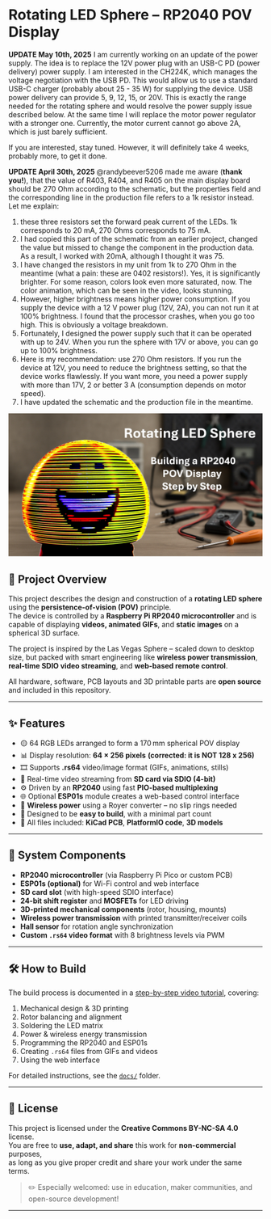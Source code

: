 # Rotating LED Sphere – RP2040 POV Display
**UPDATE May 10th, 2025**
I am currently working on an update of the power supply. The idea is to replace the 12V power plug with an USB-C PD (power delivery) power supply. I am interested in the CH224K, which manages the voltage negotiation with the USB PD. This would allow us to use a standard USB-C charger (probably about 25 - 35 W) for supplying the device. USB power delivery can provide 5, 9, 12, 15, or 20V. This is exactly the range needed for the rotating sphere and would resolve the power supply issue described below. At the same time I will replace the motor power regulator with a stronger one. Currently, the motor current cannot go above 2A, which is just barely sufficient.

If you are interested, stay tuned. However, it will definitely take 4 weeks, probably more, to get it done.

**UPDATE April 30th, 2025**
@randybeever5206 made me aware (**thank you!**), that the value of R403, R404, and R405 on the main display board should be 270 Ohm according to the schematic, but the properties field and the corresponding line in the production file refers to a 1k resistor instead. Let me explain:

1. these three resistors set the forward peak current of the LEDs. 1k corresponds to 20 mA, 270 Ohms corresponds to 75 mA. 
2. I had copied this part of the schematic from an earlier project, changed the value but missed to change the component in the production data. As a result, I worked with 20mA, although I thought it was 75.
3. I have changed the resistors in my unit from 1k to 270 Ohm in the meantime (what a pain: these are 0402 resistors!). Yes, it is significantly brighter. For some reason, colors look even more saturated, now. The color animation, which can be seen in the video, looks stunning.
4. However, higher brightness means higher power consumption. If you supply the device with a 12 V power plug (12V, 2A), you can not run it at 100% brightness. I found that the processor crashes, when you go too high. This is obviously a voltage breakdown.
5. Fortunately, I designed the power supply such that it can be operated with up to 24V. When you run the sphere with 17V or above, you can go up to 100% brightness.
6. Here is my recommendation: use 270 Ohm resistors. If you run the device at 12V, you need to reduce the brightness setting, so that the device works flawlessly. If you want more, you need a power supply with more than 17V, 2 or better 3 A (consumption depends on motor speed).
7. I have updated the schematic and the production file in the meantime.

![Rotating LED Sphere](images/Title_page.jpg)

## 📌 Project Overview

This project describes the design and construction of a **rotating LED sphere** using the **persistence-of-vision (POV)** principle.  
The device is controlled by a **Raspberry Pi RP2040 microcontroller** and is capable of displaying **videos, animated GIFs**, and **static images** on a spherical 3D surface.

The project is inspired by the Las Vegas Sphere – scaled down to desktop size, but packed with smart engineering like **wireless power transmission**, **real-time SDIO video streaming**, and **web-based remote control**.

All hardware, software, PCB layouts and 3D printable parts are **open source** and included in this repository.

---

## ✨ Features

- 🟡 64 RGB LEDs arranged to form a 170 mm spherical POV display  
- 📊 Display resolution: **64 × 256 pixels** **(corrected: it is NOT 128 x 256)**  
- 🎞️ Supports **.rs64** video/image format (GIFs, animations, stills)  
- 💾 Real-time video streaming from **SD card via SDIO (4-bit)**  
- ⚙️ Driven by an **RP2040** using fast **PIO-based multiplexing**  
- 🌐 Optional **ESP01s** module creates a web-based control interface  
- 🔌 **Wireless power** using a Royer converter – no slip rings needed  
- 🧠 Designed to be **easy to build**, with a minimal part count  
- 🧰 All files included: **KiCad PCB**, **PlatformIO code**, **3D models**

---

## 🧱 System Components

- **RP2040 microcontroller** (via Raspberry Pi Pico or custom PCB)  
- **ESP01s (optional)** for Wi-Fi control and web interface  
- **SD card slot** (with high-speed SDIO interface)  
- **24-bit shift register** and **MOSFETs** for LED driving  
- **3D-printed mechanical components** (rotor, housing, mounts)  
- **Wireless power transmission** with printed transmitter/receiver coils  
- **Hall sensor** for rotation angle synchronization  
- **Custom `.rs64` video format** with 8 brightness levels via PWM

---

## 🛠️ How to Build

The build process is documented in a [step-by-step video tutorial](https://www.youtube.com/yourvideolink), covering:

1. Mechanical design & 3D printing  
2. Rotor balancing and alignment  
3. Soldering the LED matrix  
4. Power & wireless energy transmission  
5. Programming the RP2040 and ESP01s  
6. Creating `.rs64` files from GIFs and videos  
7. Using the web interface

For detailed instructions, see the [`docs/`](./docs) folder.

---

## 📜 License

This project is licensed under the **Creative Commons BY-NC-SA 4.0** license.  
You are free to **use, adapt, and share** this work for **non-commercial** purposes,  
as long as you give proper credit and share your work under the same terms.

> ✏️ Especially welcomed: use in education, maker communities, and open-source development!

---

